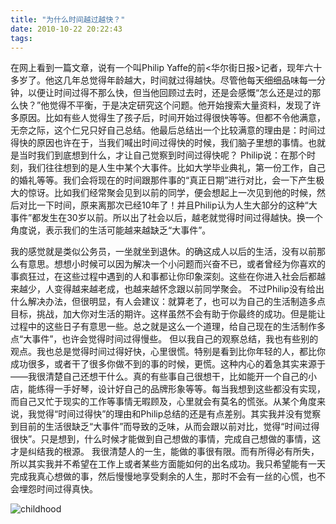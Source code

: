 ```yaml
---
title: "为什么时间越过越快？"
date: 2010-10-22 20:22:43
tags:
---
```


在网上看到一篇文章，说有一个叫Philip Yaffe的前<华尔街日报>记者，现年六十多岁了。他这几年总觉得年龄越大，时间就过得越快。尽管他每天细细品味每一分钟，以便让时间过得不那么快，但当他回顾过去时，还是会感慨“怎么还是过的那么快？”他觉得不平衡，于是决定研究这个问题。他开始搜索大量资料，发现了许多原因。比如有些人觉得生了孩子后，时间开始过得很快等等。但都不令他满意，无奈之际，这个仁兄只好自己总结。他最后总结出一个比较满意的理由是：时间过得快的原因也许在于，当我们喊出时间过得快的时候，我们脑子里想的事情。也就是当时我们到底想到什么，才让自己觉察到时间过得快呢？ Philip说：在那个时刻，我们往往想到的是人生中某个大事件。比如大学毕业典礼，第一份工作，自己的婚礼等等。我们会将现在的时间跟那件事的“真正日期”进行对比，会一下产生极大的惊讶。比如我们经常聚会见到以前的同学，便会想起上一次见到他的时候，然后对比一下时间，原来离那次已经10年了！并且Philip认为人生大部分的这种“大事件”都发生在30岁以前。所以出了社会以后，越老就觉得时间过得越快。换一个角度说，表示我们的生活可能越来越缺乏“大事件”。 

我的感觉就是类似公务员，一坐就坐到退休。的确这成人以后的生活，没有以前那么有意思。想想小时候可以因为解决一个小问题而兴奋不已，或者曾经为你喜欢的事疯狂过，在这些过程中遇到的人和事都让你印象深刻。这些在你进入社会后都越来越少，人变得越来越老成，也越来越怀念跟以前同学聚会。 不过Philip没有给出什么解决办法，但很明显，有人会建议：就算老了，也可以为自己的生活制造多点目标，挑战，加大你对生活的期许。这样虽然不会有助于你最终的成功。但是能让过程中的这些日子有意思一些。总之就是这么一个道理，给自己现在的生活制作多点“大事件”，也许会觉得时间过得慢些。 但以我自己的观察总结，我也有些别的观点。我也总是觉得时间过得好快，心里很慌。特别是看到比你年轻的人，都比你成功很多，或者干了很多你做不到的事的时候，更慌。这种内心的着急其实来源于——我很清楚自己还想干什么。真的有些事自己很想干，比如能开一个自己的小店，能练得一手好琴，设计好自己的品牌形象等等。每当我想到这些都没有实现，而自己又忙于现实的工作等事情无暇顾及，心里就会有莫名的慌张。从某个角度来说，我觉得“时间过得快”的理由和Philip总结的还是有点差别。其实我并没有觉察到目前的生活很缺乏“大事件”而导致的乏味，从而会跟以前对比，觉得“时间过得很快”。只是想到，什么时候才能做到自己想做的事情，完成自己想做的事情，这才是纠结我的根源。 我很清楚人的一生，能做的事很有限。而有所得必有所失，所以其实我并不希望在工作上或者某些方面能如何的出名成功。我只希望能有一天完成我真心想做的事，然后慢慢地享受剩余的人生，那时不会有一丝的心慌，也不会埋怨时间过得真快。 

![childhood](../../../images/2010/328698.jpg "childhood")